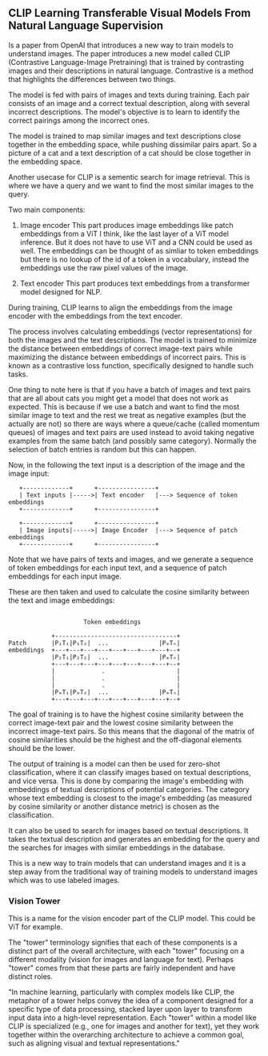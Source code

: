 ## CLIP Learning Transferable Visual Models From Natural Language Supervision
Is a paper from OpenAI that introduces a new way to train models to understand
images. The paper introduces a new model called CLIP (Contrastive Language-Image
Pretraining) that is trained by contrasting images and their descriptions in
natural language. Contrastive is a method that highlights the differences
between two things.

The model is fed with pairs of images and texts during training. Each pair
consists of an image and a correct textual description, along with several
incorrect descriptions. The model's objective is to learn to identify the
correct pairings among the incorrect ones.

The model is trained to map similar images and text descriptions close together
in the embedding space, while pushing dissimilar pairs apart. So a picture of a
cat and a text description of a cat should be close together in the embedding
space.

Another usecase for CLIP is a sementic search for image retrieval. This is where
we have a query and we want to find the most similar images to the query.

Two main components:
1. Image encoder
This part produces image embeddings like patch embeddings from a ViT I think,
like the last layer of a ViT model inference. But it does not have to use ViT
and a CNN could be used as well. The embeddings can be thought of as simliar to
token embeddings but there is no lookup of the id of a token in a vocabulary,
instead the embeddings use the raw pixel values of the image.

2. Text encoder
This part produces text embeddings from a transformer model designed for NLP.

During training, CLIP learns to align the embeddings from the image encoder with
the embeddings from the text encoder. 

The process involves calculating embeddings (vector representations) for both
the images and the text descriptions. The model is trained to minimize the
distance between embeddings of correct image-text pairs while maximizing the
distance between embeddings of incorrect pairs. This is known as a contrastive
loss function, specifically designed to handle such tasks.

One thing to note here is that if you have a batch of images and text pairs
that are all about cats you might get a model that does not work as expected.
This is because if we use a batch and want to find the most similar image to
text and the rest we treat as negative examples (but the actually are not) so
there are ways where a queue/cache (called momentum queues) of images and text
pairs are used instead to avoid taking negative examples from the same batch
(and possibly same category). Normally the selection of batch entries is random
but this can happen.

Now, in the following the text input is a description of the image and the
image input:
```
   +-------------+      +----------------+
   | Text inputs |----->| Text encoder   |---> Sequence of token embeddings
   +-------------+      +----------------+

   +-------------+      +----------------+
   | Image inputs|----->| Image Encoder  |---> Sequence of patch embeddings
   +-------------+      +----------------+
```
Note that we have pairs of texts and images, and we generate a sequence of
token embeddings for each input text, and a sequence of patch embeddings for
each input image.

These are then taken and used to calculate the cosine similarity between the
text and image embeddings:
```

                     Token embeddings

            +----------------------------------+
Patch       |P₁T₁|P₁T₂|  ...              |PₘTₙ|
embeddings  +---+---+---+---+---+---+---+---+--+
            |P₂T₁|P₂T₂|  ...              |PₘTₙ|
            +---+---+---+---+---+---+---+---+--+
            |             .                    |
            |             .                    |
            |             .                    |
            |PₘT₁|PₘT₂|  ...              |PₘTₙ|
            +---+---+---+---+---+---+---+---+--+
```
The goal of training is to have the highest cosine similarity between the
correct image-text pair and the lowest cosine similarity between the incorrect
image-text pairs. So this means that the diagonal of the matrix of cosine
similarities should be the highest and the off-diagonal elements should be the
lower.

The output of training is a model can then be used for zero-shot classification,
where it can classify images based on textual descriptions, and vice versa. This
is done by comparing the image's embedding with embeddings of textual
descriptions of potential categories. The category whose text embedding is
closest to the image's embedding (as measured by cosine similarity or another
distance metric) is chosen as the classification. 

It can also be used to search for images based on textual descriptions. It takes
the textual description and generates an embedding for the query and the
searches for images with similar embeddings in the database.

This is a new way to train models that can understand images and it is a step
away from the traditional way of training models to understand images which was
to use labeled images.

### Vision Tower
This is a name for the vision encoder part of the CLIP model. This could be ViT
for example.

The "tower" terminology signifies that each of these components is a distinct
part of the overall architecture, with each "tower" focusing on a different
modality (vision for images and language for text). Perhaps "tower" comes from
that these parts are fairly independent and have distinct roles.

"In machine learning, particularly with complex models like CLIP, the metaphor
of a tower helps convey the idea of a component designed for a specific type of
data processing, stacked layer upon layer to transform input data into a
high-level representation. Each "tower" within a model like CLIP is specialized
(e.g., one for images and another for text), yet they work together within the
overarching architecture to achieve a common goal, such as aligning visual and
textual representations."

